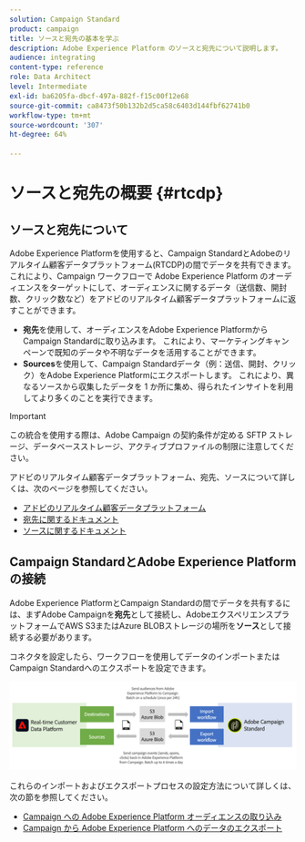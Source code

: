 ```yaml
---
solution: Campaign Standard
product: campaign
title: ソースと宛先の基本を学ぶ
description: Adobe Experience Platform のソースと宛先について説明します。
audience: integrating
content-type: reference
role: Data Architect
level: Intermediate
exl-id: ba6205fa-dbcf-497a-882f-f15c00f12e68
source-git-commit: ca8473f50b132b2d5ca58c6403d144fbf62741b0
workflow-type: tm+mt
source-wordcount: '307'
ht-degree: 64%

---
```


# ソースと宛先の概要 {#rtcdp}

## ソースと宛先について

Adobe Experience Platformを使用すると、Campaign StandardとAdobeのリアルタイム顧客データプラットフォーム(RTCDP)の間でデータを共有できます。 これにより、Campaign ワークフローで Adobe Experience Platform のオーディエンスをターゲットにして、オーディエンスに関するデータ（送信数、開封数、クリック数など）をアドビのリアルタイム顧客データプラットフォームに返すことができます。

* **宛先**&#x200B;を使用して、オーディエンスをAdobe Experience PlatformからCampaign Standardに取り込みます。 これにより、マーケティングキャンペーンで既知のデータや不明なデータを活用することができます。
* **Sources**&#x200B;を使用して、Campaign Standardデータ（例：送信、開封、クリック）をAdobe Experience Platformにエクスポートします。 これにより、異なるソースから収集したデータを 1 か所に集め、得られたインサイトを利用してより多くのことを実行できます。


>[!IMPORTANT]
>
>この統合を使用する際は、Adobe Campaign の契約条件が定める SFTP ストレージ、データベースストレージ、アクティブプロファイルの制限に注意してください。

アドビのリアルタイム顧客データプラットフォーム、宛先、ソースについて詳しくは、次のページを参照してください。

* [アドビのリアルタイム顧客データプラットフォーム](https://experienceleague.adobe.com/docs/experience-platform/rtcdp/overview.html?lang=ja)
* [宛先に関するドキュメント](https://experienceleague.adobe.com/docs/experience-platform/destinations/home.html?lang=ja)
* [ソースに関するドキュメント](https://experienceleague.adobe.com/docs/experience-platform/sources/home.html?lang=ja)

## Campaign StandardとAdobe Experience Platformの接続

Adobe Experience PlatformとCampaign Standardの間でデータを共有するには、まずAdobe Campaignを&#x200B;**宛先**&#x200B;として接続し、AdobeエクスペリエンスプラットフォームでAWS S3またはAzure BLOBストレージの場所を&#x200B;**ソース**&#x200B;として接続する必要があります。

コネクタを設定したら、ワークフローを使用してデータのインポートまたはCampaign Standardへのエクスポートを設定できます。

![](assets/rtcdp-schema.png)

これらのインポートおよびエクスポートプロセスの設定方法について詳しくは、次の節を参照してください。

* [Campaign への Adobe Experience Platform オーディエンスの取り込み](../../integrating/using/ingest-aep-data.md)
* [Campaign から Adobe Experience Platform へのデータのエクスポート](../../integrating/using/export-campaign-data.md)
